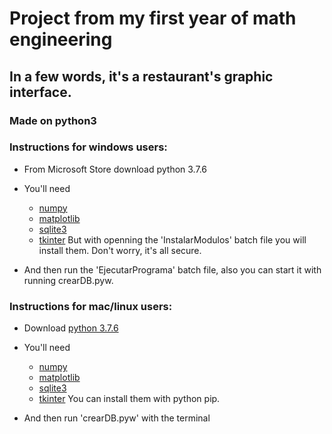 # Project from my first year of math engineering 

## In a few words, it's a restaurant's graphic interface. 

### Made on python3

### Instructions for windows users:
- From Microsoft Store download python 3.7.6

- You'll need   
  - [numpy](https://pypi.org/project/numpy/) 
  - [matplotlib](https://matplotlib.org/downloads.html) 
  - [sqlite3](https://www.sqlite.org/download.html) 
  - [tkinter](https://docs.python.org/3/library/tkinter.html) 
  But with openning the 'InstalarModulos' batch file you will install them. Don't worry, it's all secure.  
  
- And then run the 'EjecutarPrograma' batch file, also you can start it with running crearDB.pyw.

### Instructions for mac/linux users:
- Download [python 3.7.6](https://www.python.org/downloads/release/python-376/)

- You'll need   
  - [numpy](https://pypi.org/project/numpy/) 
  - [matplotlib](https://matplotlib.org/downloads.html) 
  - [sqlite3](https://www.sqlite.org/download.html) 
  - [tkinter](https://docs.python.org/3/library/tkinter.html) 
  You can install them with python pip.  
  
- And then run 'crearDB.pyw' with the terminal



